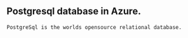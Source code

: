 ## Postgresql database in Azure.
```
PostgreSql is the worlds opensource relational database.


```
